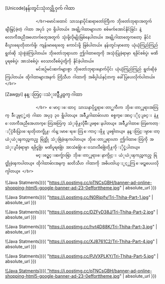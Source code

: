 [Unicode]နန်းတွင်းသုံးလျှို့ဝှက် ဂါထာ

                  </br>မောင်းထောင် သာသနာပိုင်ဆရာတော်ကြီးက ဘိုးတော်ဘုရားအတွက် ချီးမြှင့်ခဲ့တဲ့ ဂါထာ အပုဒ် ၃၀ ရှိပါတယ်။ အချို့ဂါထာများဟာ စစ်မက်အောင်နိုင်ခြင်း နဲ့    လောကီအညီအဟောက်တွေအတွက် သုံးဖို့လိုမျိုးဖြစ်နေပါတယ်။ အချို့ဂါထာတွေကတော့ နိုင်ငံစီးပွားရေးတိုးတက်ဖို့၊ ကျန်းမာရေးတွေ ကောင်းဖို့ ဖြစ်ပါတယ်။ နန်းတွင်းမှာတော့ ယုံယုံကြည်ကြည် ရွတ်ဆို သုံးစွဲခဲ့ကြပါတယ်။ ဘိုးတော်ဘုရားဟာ ဤဂါထာတွေကို အသုံးပြုခဲ့ရာမှာ ရခိုင်စစ်ပွဲ၊ မဏိပူရစစ်ပွဲ၊ အာသံစစ်ပွဲ၊ ဝေသာလီစစ်ပွဲတို့ကို နိုင်ခဲ့ပါတယ်။
                  မင်းစဉ်မင်းဆက်များစွာ ဘိုးတော်ဘုရားနောက်ပိုင်း ယုံယုံကြည်ကြည် ရွတ်ဆိုခဲ့ကြပါတယ်။ ထိုဂါထာများအနက် တြိသီဟ ဂါထာကို အဓိပ္ပါယ်နှင့်တကွ ဖေါ်ပြပေးလိုက်ပါတယ်။ </br>

[Zawgyi] နန္းတြင္းသံုးလွ်ဳိ႕ဝွက္ ဂါထာ

                  </br> ေမာင္းေထာင္ သာသနာပိုင္ဆရာေတာ္ႀကီးက ဘိုးေတာ္ဘုရားအတြက္ ခ်ီးျမွင့္ခဲ့တဲ့ ဂါထာ အပုဒ္ ၃၀ ရွိပါတယ္။ အခ်ဳိ႕ဂါထာမ်ားဟာ စစ္မက္ေအာင္ႏိုင္ျခင္း နဲ႔    ေလာကီအညီအေဟာက္ေတြအတြက္ သံုးဖို႔လိုမ်ဳိးျဖစ္ေနပါတယ္။ အခ်ဳိ႕ဂါထာေတြကေတာ့ ႏိုင္ငံစီးပြားေရးတိုးတက္ဖို႔၊ က်န္းမာေရးေတြ ေကာင္းဖို႔ ျဖစ္ပါတယ္။ နန္းတြင္းမွာေတာ့ ယံုယံုၾကည္ၾကည္ ရြတ္ဆို သံုးစြဲခဲ့ၾကပါတယ္။ ဘိုးေတာ္ဘုရားဟာ ဤဂါထာေတြကို အသံုးျပဳခဲ့ရာမွာ ရခိုင္စစ္ပြဲ၊ မဏိပူရစစ္ပြဲ၊ အာသံစစ္ပြဲ၊ ေဝသာလီစစ္ပြဲတို႔ကို ႏိုင္ခဲ့ပါတယ္။
                  မင္းစဥ္မင္းဆက္မ်ားစြာ ဘိုးေတာ္ဘုရားေနာက္ပိုင္း ယံုယံုၾကည္ၾကည္ ရြတ္ဆိုခဲ့ၾကပါတယ္။ ထိုဂါထာမ်ားအနက္ ႀတိသီဟ ဂါထာကို အဓိပၸါယ္ႏွင့္တကြ ေဖၚျပေပးလိုက္ပါတယ္။ </br>

![Java Statments]({{ "https://i.postimg.cc/pTNCsGBH/banner-ad-online-shopping-html5-google-banner-ad-23-0efforttheme.jpg" | absolute_url }})

![Java Statments]({{ "https://i.postimg.cc/N0Rjpjfv/Tri-Thiha-Part-1.jpg" | absolute_url }})

![Java Statments]({{ "https://i.postimg.cc/DZFyD38J/Tri-Thiha-Part-2.jpg" | absolute_url }})

![Java Statments]({{ "https://i.postimg.cc/hvt4D88K/Tri-Thiha-Part-3.jpg" | absolute_url }})

![Java Statments]({{ "https://i.postimg.cc/XJ8761C2/Tri-Thiha-Part-4.jpg" | absolute_url }})

![Java Statments]({{ "https://i.postimg.cc/PJVXPLKY/Tri-Thiha-Part-5.jpg" | absolute_url }})





<a href="https://"> ![Java Statments]({{ "https://i.postimg.cc/pTNCsGBH/banner-ad-online-shopping-html5-google-banner-ad-23-0efforttheme.jpg" | absolute_url }}) </a>
